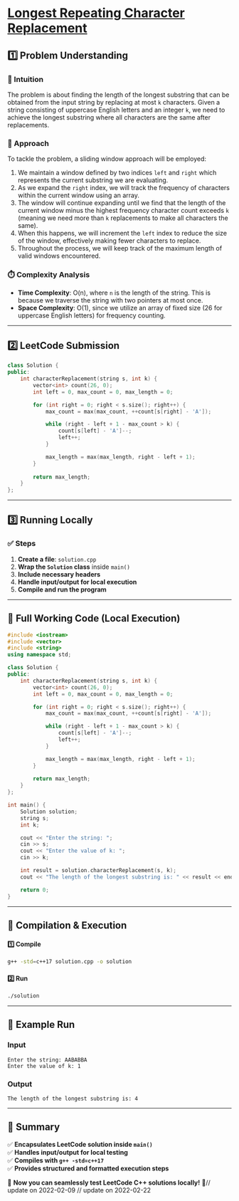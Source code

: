 # **[Longest Repeating Character Replacement](https://leetcode.com/problems/longest-repeating-character-replacement/description/)**  

## **1️⃣ Problem Understanding**  
### **📌 Intuition**  
The problem is about finding the length of the longest substring that can be obtained from the input string by replacing at most `k` characters. Given a string consisting of uppercase English letters and an integer `k`, we need to achieve the longest substring where all characters are the same after replacements. 

### **🚀 Approach**  
To tackle the problem, a sliding window approach will be employed:
1. We maintain a window defined by two indices `left` and `right` which represents the current substring we are evaluating.
2. As we expand the `right` index, we will track the frequency of characters within the current window using an array.
3. The window will continue expanding until we find that the length of the current window minus the highest frequency character count exceeds `k` (meaning we need more than `k` replacements to make all characters the same).
4. When this happens, we will increment the `left` index to reduce the size of the window, effectively making fewer characters to replace.
5. Throughout the process, we will keep track of the maximum length of valid windows encountered.

### **⏱️ Complexity Analysis**  
- **Time Complexity**: O(n), where `n` is the length of the string. This is because we traverse the string with two pointers at most once.  
- **Space Complexity**: O(1), since we utilize an array of fixed size (26 for uppercase English letters) for frequency counting.

---  

## **2️⃣ LeetCode Submission**  
```cpp
class Solution {
public:
    int characterReplacement(string s, int k) {
        vector<int> count(26, 0);
        int left = 0, max_count = 0, max_length = 0;

        for (int right = 0; right < s.size(); right++) {
            max_count = max(max_count, ++count[s[right] - 'A']);

            while (right - left + 1 - max_count > k) {
                count[s[left] - 'A']--;
                left++;
            }

            max_length = max(max_length, right - left + 1);
        }
        
        return max_length;
    }
};  
```  

---  

## **3️⃣ Running Locally**  
### **✅ Steps**  
1. **Create a file**: `solution.cpp`  
2. **Wrap the `Solution` class** inside `main()`  
3. **Include necessary headers**  
4. **Handle input/output for local execution**  
5. **Compile and run the program**  

---  

## **📝 Full Working Code (Local Execution)**  
```cpp
#include <iostream>
#include <vector>
#include <string>
using namespace std;

class Solution {
public:
    int characterReplacement(string s, int k) {
        vector<int> count(26, 0);
        int left = 0, max_count = 0, max_length = 0;

        for (int right = 0; right < s.size(); right++) {
            max_count = max(max_count, ++count[s[right] - 'A']);

            while (right - left + 1 - max_count > k) {
                count[s[left] - 'A']--;
                left++;
            }

            max_length = max(max_length, right - left + 1);
        }
        
        return max_length;
    }
};

int main() {
    Solution solution;
    string s;
    int k;

    cout << "Enter the string: ";
    cin >> s;
    cout << "Enter the value of k: ";
    cin >> k;

    int result = solution.characterReplacement(s, k);
    cout << "The length of the longest substring is: " << result << endl;

    return 0;
}  
```  

---  

## **🔧 Compilation & Execution**  
#### **1️⃣ Compile**  
```bash
g++ -std=c++17 solution.cpp -o solution
```  

#### **2️⃣ Run**  
```bash
./solution
```  

---  

## **🎯 Example Run**  
### **Input**  
```
Enter the string: AABABBA
Enter the value of k: 1
```  
### **Output**  
```
The length of the longest substring is: 4
```  

---  

## **📌 Summary**  
✅ **Encapsulates LeetCode solution inside `main()`**  
✅ **Handles input/output for local testing**  
✅ **Compiles with `g++ -std=c++17`**  
✅ **Provides structured and formatted execution steps**  

🚀 **Now you can seamlessly test LeetCode C++ solutions locally!** 🚀// update on 2022-02-09
// update on 2022-02-22
